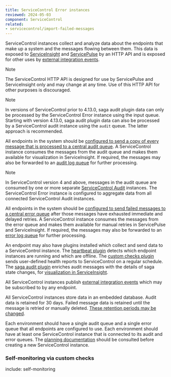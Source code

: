 ```yaml
---
title: ServiceControl Error instances
reviewed: 2024-05-03
component: ServiceControl
related:
- servicecontrol/import-failed-messages
---
```


ServiceControl instances collect and analyze data about the endpoints that make up a system and the messages flowing between them. This data is exposed to [ServiceInsight](/serviceinsight/) and [ServicePulse](/servicepulse/) by an HTTP API and is exposed for other uses by [external integration events](/servicecontrol/contracts.md).

> [!NOTE]
> The ServiceControl HTTP API is designed for use by ServicePulse and ServiceInsight only and may change at any time. Use of this HTTP API for other purposes is discouraged.

> [!NOTE]
> In versions of ServiceControl prior to 4.13.0, saga audit plugin data can only be processed by the ServiceControl Error instance using the input queue. Starting with version 4.13.0, saga audit plugin data can also be processed by a ServiceControl audit instance using the `audit` queue. The latter approach is recommended.

All endpoints in the system should be [configured to send a copy of every message that is processed to a central audit queue](/nservicebus/operations/auditing.md). A ServiceControl instance consumes the messages from the audit queue and makes them available for visualization in ServiceInsight. If required, the messages may also be forwarded to an [audit log queue](/servicecontrol/errorlog-auditlog-behavior.md) for further processing.

> [!NOTE]
> In ServiceControl version 4 and above, messages in the audit queue are consumed by one or more separate [ServiceControl Audit](/servicecontrol/audit-instances/) instances. The ServiceControl Error instance is configured to aggregate data from all connected ServiceControl Audit instances.

All endpoints in the system should be [configured to send failed messages to a central error queue](/nservicebus/recoverability/) after those messages have exhausted immediate and delayed retries. A ServiceControl instance consumes the messages from the error queue and makes them available for manual retries in ServicePulse and ServiceInsight. If required, the messages may also be forwarded to an [error log queue](/servicecontrol/errorlog-auditlog-behavior.md) for further processing.

An endpoint may also have plugins installed which collect and send data to a ServiceControl instance. The [heartbeat plugin](/monitoring/heartbeats/) detects which endpoint instances are running and which are offline. The [custom checks plugin](/monitoring/custom-checks/) sends user-defined health reports to ServiceControl on a regular schedule. The [saga audit plugin](/nservicebus/sagas/saga-audit.md) enriches audit messages with the details of saga state changes, for [visualization in ServiceInsight](/serviceinsight/#the-saga-view).

All ServiceControl instances publish [external integration events](/servicecontrol/contracts.md) which may be subscribed to by any endpoint.

All ServiceControl instances store data in an embedded database. Audit data is retained for 30 days. Failed message data is retained until the message is retried or manually deleted. [These retention periods may be changed](/servicecontrol/creating-config-file.md#data-retention).

Each environment should have a single audit queue and a single error queue that all endpoints are configured to use. Each environment should have at least one ServiceControl instance that is connected to its audit and error queues. The [planning documentation](/servicecontrol/servicecontrol-in-practice.md) should be consulted before creating a new ServiceControl instance.

### Self-monitoring via custom checks

include: self-monitoring
